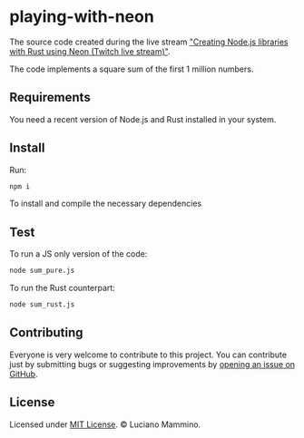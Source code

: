 # playing-with-neon

The source code created during the live stream ["Creating Node.js libraries with Rust using Neon (Twitch live stream)"](https://youtu.be/jkC4vik8__k).

The code implements a square sum of the first 1 million numbers.


## Requirements

You need a recent version of Node.js and Rust installed in your system.

## Install

Run:

```bash
npm i
```

To install and compile the necessary dependencies

## Test

To run a JS only version of the code:

```bash
node sum_pure.js
```

To run the Rust counterpart:

```bash
node sum_rust.js
```

## Contributing

Everyone is very welcome to contribute to this project.
You can contribute just by submitting bugs or suggesting improvements by
[opening an issue on GitHub](https://github.com/lmammino/playing-with-neon/issues).


## License

Licensed under [MIT License](LICENSE). © Luciano Mammino.